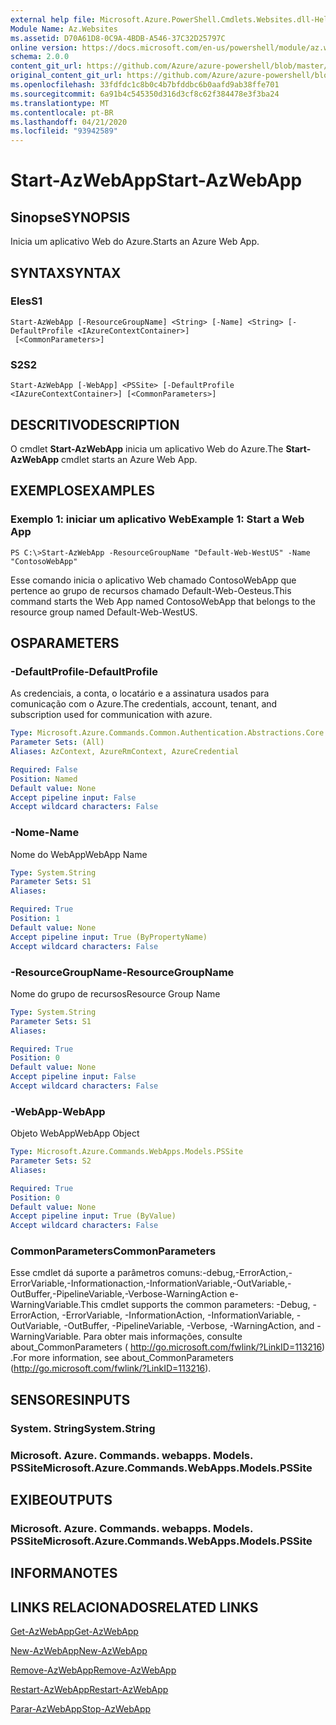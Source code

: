 ```yaml
---
external help file: Microsoft.Azure.PowerShell.Cmdlets.Websites.dll-Help.xml
Module Name: Az.Websites
ms.assetid: D70A61D8-0C9A-4BDB-A546-37C32D25797C
online version: https://docs.microsoft.com/en-us/powershell/module/az.websites/start-azwebapp
schema: 2.0.0
content_git_url: https://github.com/Azure/azure-powershell/blob/master/src/Websites/Websites/help/Start-AzWebApp.md
original_content_git_url: https://github.com/Azure/azure-powershell/blob/master/src/Websites/Websites/help/Start-AzWebApp.md
ms.openlocfilehash: 33fdfdc1c8b0c4b7bfddbc6b0aafd9ab38ffe701
ms.sourcegitcommit: 6a91b4c545350d316d3cf8c62f384478e3f3ba24
ms.translationtype: MT
ms.contentlocale: pt-BR
ms.lasthandoff: 04/21/2020
ms.locfileid: "93942589"
---
```

# <span data-ttu-id="9d3d9-101">Start-AzWebApp</span><span class="sxs-lookup"><span data-stu-id="9d3d9-101">Start-AzWebApp</span></span>

## <span data-ttu-id="9d3d9-102">Sinopse</span><span class="sxs-lookup"><span data-stu-id="9d3d9-102">SYNOPSIS</span></span>
<span data-ttu-id="9d3d9-103">Inicia um aplicativo Web do Azure.</span><span class="sxs-lookup"><span data-stu-id="9d3d9-103">Starts an Azure Web App.</span></span>

## <span data-ttu-id="9d3d9-104">SYNTAX</span><span class="sxs-lookup"><span data-stu-id="9d3d9-104">SYNTAX</span></span>

### <span data-ttu-id="9d3d9-105">Eles</span><span class="sxs-lookup"><span data-stu-id="9d3d9-105">S1</span></span>
```
Start-AzWebApp [-ResourceGroupName] <String> [-Name] <String> [-DefaultProfile <IAzureContextContainer>]
 [<CommonParameters>]
```

### <span data-ttu-id="9d3d9-106">S2</span><span class="sxs-lookup"><span data-stu-id="9d3d9-106">S2</span></span>
```
Start-AzWebApp [-WebApp] <PSSite> [-DefaultProfile <IAzureContextContainer>] [<CommonParameters>]
```

## <span data-ttu-id="9d3d9-107">DESCRITIVO</span><span class="sxs-lookup"><span data-stu-id="9d3d9-107">DESCRIPTION</span></span>
<span data-ttu-id="9d3d9-108">O cmdlet **Start-AzWebApp** inicia um aplicativo Web do Azure.</span><span class="sxs-lookup"><span data-stu-id="9d3d9-108">The **Start-AzWebApp** cmdlet starts an Azure Web App.</span></span>

## <span data-ttu-id="9d3d9-109">EXEMPLOS</span><span class="sxs-lookup"><span data-stu-id="9d3d9-109">EXAMPLES</span></span>

### <span data-ttu-id="9d3d9-110">Exemplo 1: iniciar um aplicativo Web</span><span class="sxs-lookup"><span data-stu-id="9d3d9-110">Example 1: Start a Web App</span></span>
```
PS C:\>Start-AzWebApp -ResourceGroupName "Default-Web-WestUS" -Name "ContosoWebApp"
```

<span data-ttu-id="9d3d9-111">Esse comando inicia o aplicativo Web chamado ContosoWebApp que pertence ao grupo de recursos chamado Default-Web-Oesteus.</span><span class="sxs-lookup"><span data-stu-id="9d3d9-111">This command starts the Web App named ContosoWebApp that belongs to the resource group named Default-Web-WestUS.</span></span>

## <span data-ttu-id="9d3d9-112">OS</span><span class="sxs-lookup"><span data-stu-id="9d3d9-112">PARAMETERS</span></span>

### <span data-ttu-id="9d3d9-113">-DefaultProfile</span><span class="sxs-lookup"><span data-stu-id="9d3d9-113">-DefaultProfile</span></span>
<span data-ttu-id="9d3d9-114">As credenciais, a conta, o locatário e a assinatura usados para comunicação com o Azure.</span><span class="sxs-lookup"><span data-stu-id="9d3d9-114">The credentials, account, tenant, and subscription used for communication with azure.</span></span>

```yaml
Type: Microsoft.Azure.Commands.Common.Authentication.Abstractions.Core.IAzureContextContainer
Parameter Sets: (All)
Aliases: AzContext, AzureRmContext, AzureCredential

Required: False
Position: Named
Default value: None
Accept pipeline input: False
Accept wildcard characters: False
```

### <span data-ttu-id="9d3d9-115">-Nome</span><span class="sxs-lookup"><span data-stu-id="9d3d9-115">-Name</span></span>
<span data-ttu-id="9d3d9-116">Nome do WebApp</span><span class="sxs-lookup"><span data-stu-id="9d3d9-116">WebApp Name</span></span>

```yaml
Type: System.String
Parameter Sets: S1
Aliases:

Required: True
Position: 1
Default value: None
Accept pipeline input: True (ByPropertyName)
Accept wildcard characters: False
```

### <span data-ttu-id="9d3d9-117">-ResourceGroupName</span><span class="sxs-lookup"><span data-stu-id="9d3d9-117">-ResourceGroupName</span></span>
<span data-ttu-id="9d3d9-118">Nome do grupo de recursos</span><span class="sxs-lookup"><span data-stu-id="9d3d9-118">Resource Group Name</span></span>

```yaml
Type: System.String
Parameter Sets: S1
Aliases:

Required: True
Position: 0
Default value: None
Accept pipeline input: False
Accept wildcard characters: False
```

### <span data-ttu-id="9d3d9-119">-WebApp</span><span class="sxs-lookup"><span data-stu-id="9d3d9-119">-WebApp</span></span>
<span data-ttu-id="9d3d9-120">Objeto WebApp</span><span class="sxs-lookup"><span data-stu-id="9d3d9-120">WebApp Object</span></span>

```yaml
Type: Microsoft.Azure.Commands.WebApps.Models.PSSite
Parameter Sets: S2
Aliases:

Required: True
Position: 0
Default value: None
Accept pipeline input: True (ByValue)
Accept wildcard characters: False
```

### <span data-ttu-id="9d3d9-121">CommonParameters</span><span class="sxs-lookup"><span data-stu-id="9d3d9-121">CommonParameters</span></span>
<span data-ttu-id="9d3d9-122">Esse cmdlet dá suporte a parâmetros comuns:-debug,-ErrorAction,-ErrorVariable,-Informationaction,-InformationVariable,-OutVariable,-OutBuffer,-PipelineVariable,-Verbose-WarningAction e-WarningVariable.</span><span class="sxs-lookup"><span data-stu-id="9d3d9-122">This cmdlet supports the common parameters: -Debug, -ErrorAction, -ErrorVariable, -InformationAction, -InformationVariable, -OutVariable, -OutBuffer, -PipelineVariable, -Verbose, -WarningAction, and -WarningVariable.</span></span> <span data-ttu-id="9d3d9-123">Para obter mais informações, consulte about_CommonParameters ( http://go.microsoft.com/fwlink/?LinkID=113216) .</span><span class="sxs-lookup"><span data-stu-id="9d3d9-123">For more information, see about_CommonParameters (http://go.microsoft.com/fwlink/?LinkID=113216).</span></span>

## <span data-ttu-id="9d3d9-124">SENSORES</span><span class="sxs-lookup"><span data-stu-id="9d3d9-124">INPUTS</span></span>

### <span data-ttu-id="9d3d9-125">System. String</span><span class="sxs-lookup"><span data-stu-id="9d3d9-125">System.String</span></span>

### <span data-ttu-id="9d3d9-126">Microsoft. Azure. Commands. webapps. Models. PSSite</span><span class="sxs-lookup"><span data-stu-id="9d3d9-126">Microsoft.Azure.Commands.WebApps.Models.PSSite</span></span>

## <span data-ttu-id="9d3d9-127">EXIBE</span><span class="sxs-lookup"><span data-stu-id="9d3d9-127">OUTPUTS</span></span>

### <span data-ttu-id="9d3d9-128">Microsoft. Azure. Commands. webapps. Models. PSSite</span><span class="sxs-lookup"><span data-stu-id="9d3d9-128">Microsoft.Azure.Commands.WebApps.Models.PSSite</span></span>

## <span data-ttu-id="9d3d9-129">INFORMA</span><span class="sxs-lookup"><span data-stu-id="9d3d9-129">NOTES</span></span>

## <span data-ttu-id="9d3d9-130">LINKS RELACIONADOS</span><span class="sxs-lookup"><span data-stu-id="9d3d9-130">RELATED LINKS</span></span>

[<span data-ttu-id="9d3d9-131">Get-AzWebApp</span><span class="sxs-lookup"><span data-stu-id="9d3d9-131">Get-AzWebApp</span></span>](./Get-AzWebApp.md)

[<span data-ttu-id="9d3d9-132">New-AzWebApp</span><span class="sxs-lookup"><span data-stu-id="9d3d9-132">New-AzWebApp</span></span>](./New-AzWebApp.md)

[<span data-ttu-id="9d3d9-133">Remove-AzWebApp</span><span class="sxs-lookup"><span data-stu-id="9d3d9-133">Remove-AzWebApp</span></span>](./Remove-AzWebApp.md)

[<span data-ttu-id="9d3d9-134">Restart-AzWebApp</span><span class="sxs-lookup"><span data-stu-id="9d3d9-134">Restart-AzWebApp</span></span>](./Restart-AzWebApp.md)

[<span data-ttu-id="9d3d9-135">Parar-AzWebApp</span><span class="sxs-lookup"><span data-stu-id="9d3d9-135">Stop-AzWebApp</span></span>](./Stop-AzWebApp.md)


